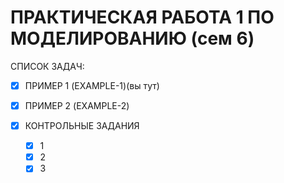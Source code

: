 # ПРАКТИЧЕСКАЯ РАБОТА 1 ПО МОДЕЛИРОВАНИЮ (сем 6)
СПИСОК ЗАДАЧ:
- [x] ПРИМЕР 1 (EXAMPLE-1)(вы тут)
- [x] ПРИМЕР 2 (EXAMPLE-2)

- [x] КОНТРОЛЬНЫЕ ЗАДАНИЯ
	- [x] 1
	- [x] 2
	- [x] 3 
